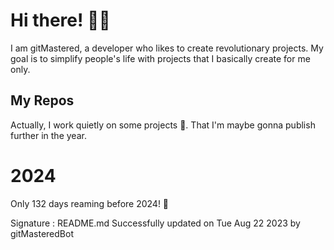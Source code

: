 
# Hi there! 🙋‍♂️
I am gitMastered, a developer who likes to create revolutionary projects.
My goal is to simplify people's life with projects that I basically create for me only.

## My Repos
Actually, I work quietly on some projects 👀. That I'm maybe gonna publish further in the year.

# 2024
Only 132 days reaming before 2024! 🙌

Signature : README.md Successfully updated on Tue Aug 22 2023 by gitMasteredBot


